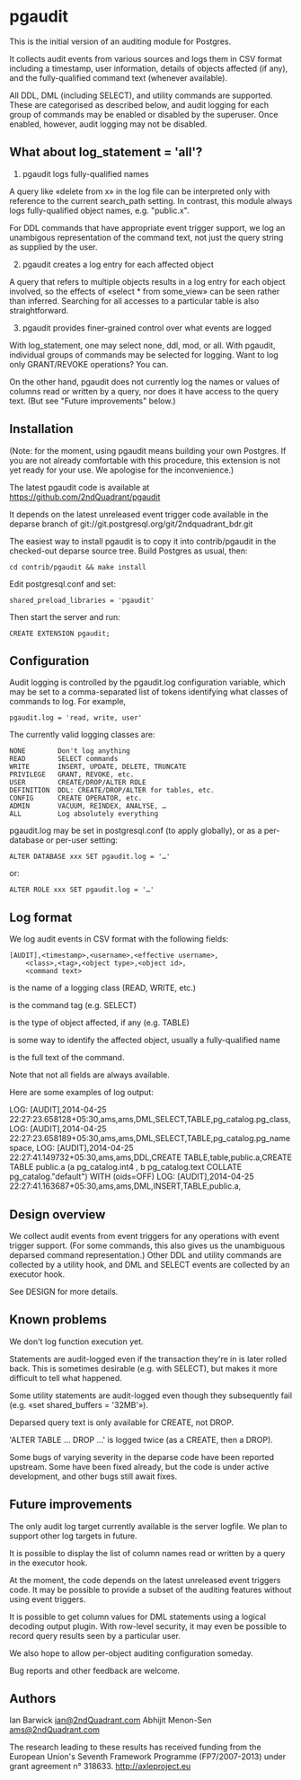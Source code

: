 pgaudit
=======

This is the initial version of an auditing module for Postgres.

It collects audit events from various sources and logs them in CSV
format including a timestamp, user information, details of objects
affected (if any), and the fully-qualified command text (whenever
available).

All DDL, DML (including SELECT), and utility commands are supported.
These are categorised as described below, and audit logging for each
group of commands may be enabled or disabled by the superuser. Once
enabled, however, audit logging may not be disabled.

What about log_statement = 'all'?
---------------------------------

1. pgaudit logs fully-qualified names

A query like «delete from x» in the log file can be interpreted only
with reference to the current search_path setting. In contrast, this
module always logs fully-qualified object names, e.g. "public.x".

For DDL commands that have appropriate event trigger support, we log an
unambigous representation of the command text, not just the query string
as supplied by the user.

2. pgaudit creates a log entry for each affected object

A query that refers to multiple objects results in a log entry for each
object involved, so the effects of «select * from some_view» can be seen
rather than inferred. Searching for all accesses to a particular table
is also straightforward.

3. pgaudit provides finer-grained control over what events are logged

With log_statement, one may select none, ddl, mod, or all. With pgaudit,
individual groups of commands may be selected for logging. Want to log
only GRANT/REVOKE operations? You can.

On the other hand, pgaudit does not currently log the names or values of
columns read or written by a query, nor does it have access to the query
text. (But see "Future improvements" below.)

Installation
------------

(Note: for the moment, using pgaudit means building your own Postgres.
If you are not already comfortable with this procedure, this extension
is not yet ready for your use. We apologise for the inconvenience.)

The latest pgaudit code is available at
https://github.com/2ndQuadrant/pgaudit

It depends on the latest unreleased event trigger code available in the
deparse branch of git://git.postgresql.org/git/2ndquadrant_bdr.git

The easiest way to install pgaudit is to copy it into contrib/pgaudit in
the checked-out deparse source tree. Build Postgres as usual, then:

	cd contrib/pgaudit && make install

Edit postgresql.conf and set:

	shared_preload_libraries = 'pgaudit'

Then start the server and run:

	CREATE EXTENSION pgaudit;

Configuration
-------------

Audit logging is controlled by the pgaudit.log configuration variable,
which may be set to a comma-separated list of tokens identifying what
classes of commands to log. For example,

	pgaudit.log = 'read, write, user'

The currently valid logging classes are:

	NONE		Don't log anything
	READ		SELECT commands
	WRITE		INSERT, UPDATE, DELETE, TRUNCATE
	PRIVILEGE	GRANT, REVOKE, etc.
	USER		CREATE/DROP/ALTER ROLE
	DEFINITION	DDL: CREATE/DROP/ALTER for tables, etc.
	CONFIG		CREATE OPERATOR, etc.
	ADMIN		VACUUM, REINDEX, ANALYSE, …
	ALL			Log absolutely everything

pgaudit.log may be set in postgresql.conf (to apply globally), or as a
per-database or per-user setting:

	ALTER DATABASE xxx SET pgaudit.log = '…'

or:

	ALTER ROLE xxx SET pgaudit.log = '…'

Log format
----------

We log audit events in CSV format with the following fields:

	[AUDIT],<timestamp>,<username>,<effective username>,
		<class>,<tag>,<object type>,<object id>,
		<command text>

<class> is the name of a logging class (READ, WRITE, etc.)

<tag> is the command tag (e.g. SELECT)

<object type> is the type of object affected, if any (e.g. TABLE)

<object id> is some way to identify the affected object, usually a
fully-qualified name

<command text> is the full text of the command.

Note that not all fields are always available.

Here are some examples of log output:

LOG:  [AUDIT],2014-04-25 22:27:23.658128+05:30,ams,ams,DML,SELECT,TABLE,pg_catalog.pg_class,
LOG:  [AUDIT],2014-04-25 22:27:23.658189+05:30,ams,ams,DML,SELECT,TABLE,pg_catalog.pg_namespace,
LOG:  [AUDIT],2014-04-25 22:27:41.149732+05:30,ams,ams,DDL,CREATE TABLE,table,public.a,CREATE  TABLE  public.a (a pg_catalog.int4   , b pg_catalog.text   COLLATE pg_catalog."default")   WITH (oids=OFF)
LOG:  [AUDIT],2014-04-25 22:27:41.163687+05:30,ams,ams,DML,INSERT,TABLE,public.a,

Design overview
---------------

We collect audit events from event triggers for any operations with
event trigger support. (For some commands, this also gives us the
unambiguous deparsed command representation.) Other DDL and utility
commands are collected by a utility hook, and DML and SELECT events
are collected by an executor hook.

See DESIGN for more details.

Known problems
--------------

We don't log function execution yet.

Statements are audit-logged even if the transaction they're in is later
rolled back. This is sometimes desirable (e.g. with SELECT), but makes
it more difficult to tell what happened.

Some utility statements are audit-logged even though they subsequently
fail (e.g. «set shared_buffers = '32MB'»).

Deparsed query text is only available for CREATE, not DROP.

'ALTER TABLE … DROP …' is logged twice (as a CREATE, then a DROP).

Some bugs of varying severity in the deparse code have been reported
upstream. Some have been fixed already, but the code is under active
development, and other bugs still await fixes.

Future improvements
-------------------

The only audit log target currently available is the server logfile. We
plan to support other log targets in future.

It is possible to display the list of column names read or written by a
query in the executor hook.

At the moment, the code depends on the latest unreleased event triggers
code. It may be possible to provide a subset of the auditing features
without using event triggers.

It is possible to get column values for DML statements using a logical
decoding output plugin. With row-level security, it may even be possible
to record query results seen by a particular user.

We also hope to allow per-object auditing configuration someday.

Bug reports and other feedback are welcome.

Authors
-------
Ian Barwick <ian@2ndQuadrant.com>
Abhijit Menon-Sen <ams@2ndQuadrant.com>

The research leading to these results has received funding from the
European Union's Seventh Framework Programme (FP7/2007-2013) under
grant agreement n° 318633. http://axleproject.eu
